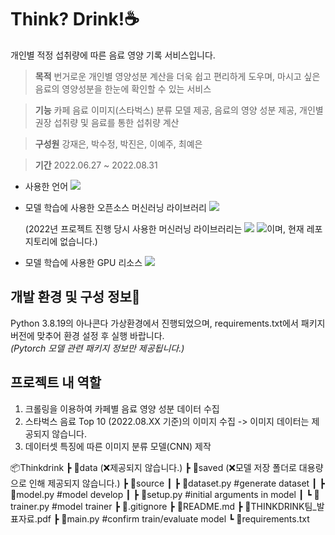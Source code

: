 # Think? Drink!☕️
개인별 적정 섭취량에 따른 음료 영양 기록 서비스입니다.

> **목적** 번거로운 개인별 영양성분 계산을 더욱 쉽고 편리하게 도우며, 마시고 싶은 음료의 영양성분을 한눈에 확인할 수 있는 서비스

> **기능** 카페 음료 이미지(스타벅스) 분류 모델 제공, 음료의 영양 성분 제공, 개인별 권장 섭취량 및 음료를 통한 섭취량 계산

> **구성원** 강재은, 박수정, 박진은, 이예주, 최예은

> **기간** 2022.06.27 ~ 2022.08.31  
* 사용한 언어 <img src="https://img.shields.io/badge/Python-3776AB?style=for-the-badge&logo=Python&logoColor=white">
* 모델 학습에 사용한 오픈소스 머신러닝 라이브러리 <img src="https://img.shields.io/badge/Pytorch-EE4C2C?style=for-the-badge&logo=Pytorch&logoColor=white">

  (2022년 프로젝트 진행 당시 사용한 머신러닝 라이브러리는 <img src="https://img.shields.io/badge/Keras-D00000?style=for-the-badge&logo=Keras&logoColor=white"> <img src="https://img.shields.io/badge/TensorFlow-FF6F00?style=for-the-badge&logo=TensorFlow&logoColor=white">이며, 현재 레포지토리에 없습니다.)
* 모델 학습에 사용한 GPU 리소스 <img src="https://img.shields.io/badge/Google Colab-F9AB00?style=for-the-badge&logo=Google Colab&logoColor=white">

## 개발 환경 및 구성 정보🔧
Python 3.8.19의 아나콘다 가상환경에서 진행되었으며, requirements.txt에서 패키지 버전에 맞추어 환경 설정 후 실행 바랍니다.  
_(Pytorch 모델 관련 패키지 정보만 제공됩니다.)_

## 프로젝트 내 역할
1. 크롤링을 이용하여 카페별 음료 영양 성분 데이터 수집
2. 스타벅스 음료 Top 10 (2022.08.XX 기준)의 이미지 수집 -> 이미지 데이터는 제공되지 않습니다.
3. 데이터셋 특징에 따른 이미지 분류 모델(CNN) 제작

📦Thinkdrink
 ┣ 📂data (❌제공되지 않습니다.)
 ┣ 📂saved (❌모델 저장 폴더로 대용량으로 인해 제공되지 않습니다.)
 ┣ 📂source
 ┃ ┣ 📜dataset.py   #generate dataset
 ┃ ┣ 📜model.py   #model develop
 ┃ ┣ 📜setup.py   #initial arguments in model
 ┃ ┗ 📜trainer.py   #model trainer
 ┣ 📜.gitignore
 ┣ 📜README.md
 ┣ 📜THINKDRINK팀_발표자료.pdf
 ┣ 📜main.py   #confirm train/evaluate model
 ┗ 📜requirements.txt